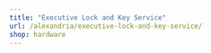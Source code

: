 ```yaml
---
title: "Executive Lock and Key Service"
url: /alexandria/executive-lock-and-key-service/
shop: hardware
---
```

